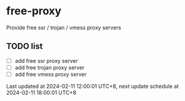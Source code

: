 
# free-proxy
Provide free ssr / trojan / vmess proxy servers


## TODO list
- [ ] add free ssr proxy server
- [ ] add free trojan proxy server
- [ ] add free vmess proxy server

Last updated at 2024-02-11 12:00:01 UTC+8, next update schedule at 2024-02-11 18:00:01 UTC+8

